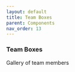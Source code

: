 ```yaml
---
layout: default
title: Team Boxes
parent: Components
nav_order: 13
---
```


### Team Boxes

Gallery of team members